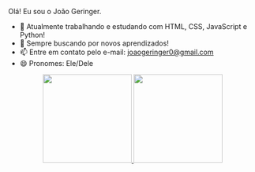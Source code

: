 Olá! Eu sou o João Geringer.


- 🔭 Atualmente trabalhando e estudando com HTML, CSS, JavaScript e Python!
- 💬 Sempre buscando por novos aprendizados!
- 📫 Entre em contato pelo e-mail: joaogeringer0@gmail.com
- 😄 Pronomes: Ele/Dele

<div align="center">
  <a href="https://github.com/joaogeringer">
  <img height="180em" src="https://github-readme-stats.vercel.app/api?username=joaogeringer&show_icons=true&theme=dracula&include_all_commits=true&count_private=true"/>
  <img height="180em" src="https://github-readme-stats.vercel.app/api/top-langs/?username=joaogeringer&layout=compact&langs_count=7&theme=dracula%22"/>
</div>
  
  

